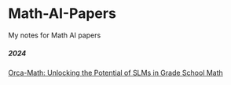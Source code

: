 # Math-AI-Papers
My notes for Math AI papers

##### 2024
[Orca-Math: Unlocking the Potential of SLMs in Grade School Math](orca-math.md)
